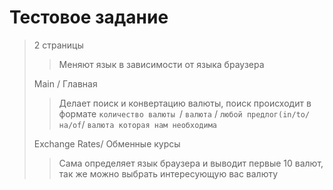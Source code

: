 # Тестовое задание

> 2 страницы
>
> > Меняют язык в зависимости от языка браузера
>
> Main / Главная
>
> > Делает поиск и конвертацию валюты, поиск происходит в формате
> > `количество валюты `/ `валюта` / `любой предлог(in/to/на/of`/ `валюта которая нам необходима`
>
> Exchange Rates/ Обменные курсы
>
> > Сама определяет язык браузера и выводит первые 10 валют, так же можно выбрать интересующую вас валюту
